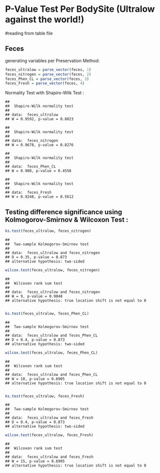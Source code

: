 P-Value Test Per BodySite (Ultralow against the world!)
========================================================


#reading from table file



Feces
--------------------

generating variables per Preservation Method:  


```r
feces_ultralow = parse_vector(feces, 1)
feces_nitrogen = parse_vector(feces, 2)
feces_Phen_CL = parse_vector(feces, 3)
feces_Fresh = parse_vector(feces, 4)
```


Normality Test with Shapiro-Wilk Test :


```
## 
## 	Shapiro-Wilk normality test
## 
## data:  feces_ultralow
## W = 0.9592, p-value = 0.8023
```

```
## 
## 	Shapiro-Wilk normality test
## 
## data:  feces_nitrogen
## W = 0.9678, p-value = 0.8276
```

```
## 
## 	Shapiro-Wilk normality test
## 
## data:  feces_Phen_CL
## W = 0.908, p-value = 0.4558
```

```
## 
## 	Shapiro-Wilk normality test
## 
## data:  feces_Fresh
## W = 0.9248, p-value = 0.5612
```


Testing difference significance using Kolmogorov-Smirnov & Wilcoxon Test :  
-----------------------------------------------------------------------------


```r
ks.test(feces_ultralow, feces_nitrogen)
```

```
## 
## 	Two-sample Kolmogorov-Smirnov test
## 
## data:  feces_ultralow and feces_nitrogen
## D = 0.35, p-value = 0.873
## alternative hypothesis: two-sided
```

```r
wilcox.test(feces_ultralow, feces_nitrogen)
```

```
## 
## 	Wilcoxon rank sum test
## 
## data:  feces_ultralow and feces_nitrogen
## W = 9, p-value = 0.9048
## alternative hypothesis: true location shift is not equal to 0
```

```r

ks.test(feces_ultralow, feces_Phen_CL)
```

```
## 
## 	Two-sample Kolmogorov-Smirnov test
## 
## data:  feces_ultralow and feces_Phen_CL
## D = 0.4, p-value = 0.873
## alternative hypothesis: two-sided
```

```r
wilcox.test(feces_ultralow, feces_Phen_CL)
```

```
## 
## 	Wilcoxon rank sum test
## 
## data:  feces_ultralow and feces_Phen_CL
## W = 10, p-value = 0.6905
## alternative hypothesis: true location shift is not equal to 0
```

```r

ks.test(feces_ultralow, feces_Fresh)
```

```
## 
## 	Two-sample Kolmogorov-Smirnov test
## 
## data:  feces_ultralow and feces_Fresh
## D = 0.4, p-value = 0.873
## alternative hypothesis: two-sided
```

```r
wilcox.test(feces_ultralow, feces_Fresh)
```

```
## 
## 	Wilcoxon rank sum test
## 
## data:  feces_ultralow and feces_Fresh
## W = 15, p-value = 0.6905
## alternative hypothesis: true location shift is not equal to 0
```
